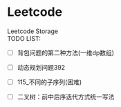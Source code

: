 # Leetcode
Leetcode Storage  
TODO LIST:
- [ ] 背包问题的第二种方法(一维dp数组)
- [ ] 动态规划问题392
- [ ] 115_不同的子序列(困难)
- [ ] 二叉树：前中后序迭代方式统一写法

